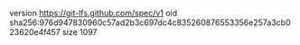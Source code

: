version https://git-lfs.github.com/spec/v1
oid sha256:976d947830960c57ad2b3c697dc4c835260876553356e257a3cb023620e4f457
size 1097

